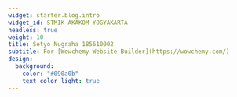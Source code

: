 ```yaml
---
widget: starter.blog.intro
widget_id: STMIK AKAKOM YOGYAKARTA
headless: true
weight: 10
title: Setyo Nugraha 185610002
subtitle: For [Wowchemy Website Builder](https://wowchemy.com/)
design:
  background:
    color: "#090a0b"
    text_color_light: true
---
```

